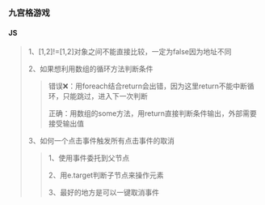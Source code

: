 ### 九宫格游戏

#### JS

>1、[1,2]!=[1,2]对象之间不能直接比较，一定为false因为地址不同
>
>2、如果想利用数组的循环方法判断条件
>
>>错误❌：用foreach结合return会出错，因为这里return不能中断循环，只能跳过，进入下一次判断
>>
>>正确：用数组的some方法，用return直接判断条件输出，外部需要接受输出值
>
>3、如何一个点击事件触发所有点击事件的取消
>
>>1、使用事件委托到父节点
>>
>>2、用e.target判断子节点来操作元素
>>
>>3、最好的地方是可以一键取消事件

